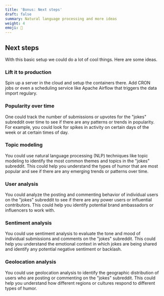```yaml
---
title: 'Bonus: Next steps'
draft: false
summary: Natural language processing and more ideas
weight: 4
emoji: 👣
---
```


## Next steps
With this basic setup we could do a lot of cool things. Here are some ideas.

### Lift it to production
Spin up a server in the cloud and setup the containers there. Add CRON jobs or even a scheduling service like Apache Airflow that triggers the data import regulary.

### Popularity over time
One could track the number of submissions or upvotes for the "jokes" subreddit over time to see if there are any patterns or trends in popularity. For example, you could look for spikes in activity on certain days of the week or at certain times of day.

### Topic modeling
You could use natural language processing (NLP) techniques like topic modeling to identify the most common themes and topics in the "jokes" subreddit. This could help you understand the types of humor that are most popular and see if there are any emerging trends or patterns over time.

### User analysis
You could analyze the posting and commenting behavior of individual users on the "jokes" subreddit to see if there are any power users or influential contributors. This could help you identify potential brand ambassadors or influencers to work with.

### Sentiment analysis
You could use sentiment analysis to evaluate the tone and mood of individual submissions and comments on the "jokes" subreddit. This could help you understand the emotional context in which jokes are being shared and identify any potential negative sentiment or backlash.

### Geolocation analysis
You could use geolocation analysis to identify the geographic distribution of users who are posting or commenting on the "jokes" subreddit. This could help you understand how different regions or cultures respond to different types of humor.